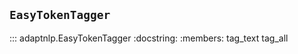 ## `EasyTokenTagger`

::: adaptnlp.EasyTokenTagger
    :docstring:
    :members: tag_text tag_all
    